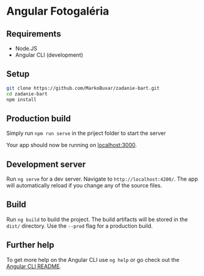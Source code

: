 # Angular Fotogaléria

## Requirements

* Node.JS
* Angular CLI (development)


## Setup

```sh
git clone https://github.com/MarkoBuxar/zadanie-bart.git
cd zadanie-bart
npm install
```

## Production build

Simply run `npm run serve` in the priject folder to start the server

Your app should now be running on [localhost:3000](http://localhost:3000/).


## Development server

Run `ng serve` for a dev server. Navigate to `http://localhost:4200/`. The app will automatically reload if you change any of the source files.


## Build

Run `ng build` to build the project. The build artifacts will be stored in the `dist/` directory. Use the `--prod` flag for a production build.


## Further help

To get more help on the Angular CLI use `ng help` or go check out the [Angular CLI README](https://github.com/angular/angular-cli/blob/master/README.md).
